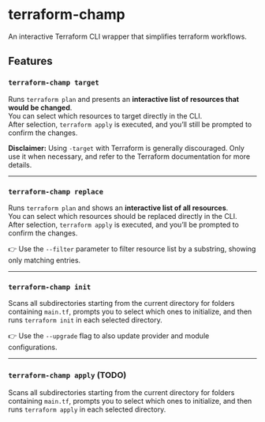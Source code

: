 # terraform-champ

An interactive Terraform CLI wrapper that simplifies terraform workflows.

## Features

### `terraform-champ target`

Runs `terraform plan` and presents an **interactive list of resources that would be changed**.  
You can select which resources to target directly in the CLI.  
After selection, `terraform apply` is executed, and you’ll still be prompted to confirm the changes.

**Disclaimer:** Using `-target` with Terraform is generally discouraged. Only use it when necessary, and refer to the Terraform documentation for more details.

---

### `terraform-champ replace`

Runs `terraform plan` and shows an **interactive list of all resources**.  
You can select which resources should be replaced directly in the CLI.  
After selection, `terraform apply` is executed, and you’ll be prompted to confirm the changes.

👉 Use the `--filter` parameter to filter resource list by a substring, showing only matching entries.

---

### `terraform-champ init`

Scans all subdirectories starting from the current directory for folders containing `main.tf`, prompts you to select which ones to initialize, and then runs `terraform init` in each selected directory.

👉 Use the `--upgrade` flag to also update provider and module configurations.

---

### `terraform-champ apply` (TODO)

Scans all subdirectories starting from the current directory for folders containing `main.tf`, prompts you to select which ones to initialize, and then runs `terraform apply` in each selected directory.
